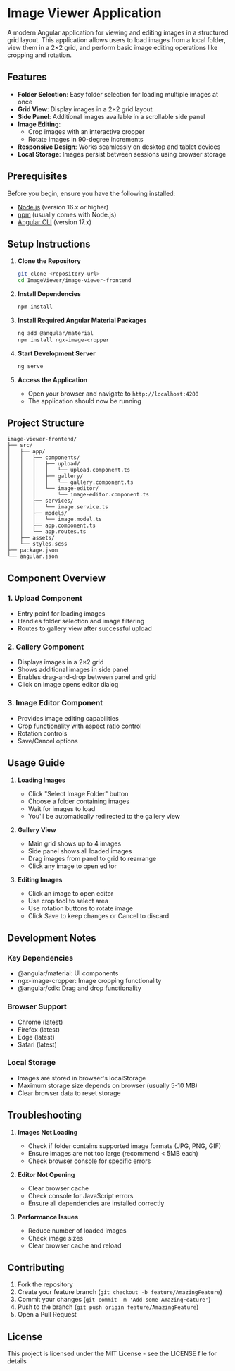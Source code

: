 # Image Viewer Application

A modern Angular application for viewing and editing images in a structured grid layout. This application allows users to load images from a local folder, view them in a 2×2 grid, and perform basic image editing operations like cropping and rotation.

## Features

- **Folder Selection**: Easy folder selection for loading multiple images at once
- **Grid View**: Display images in a 2×2 grid layout
- **Side Panel**: Additional images available in a scrollable side panel
- **Image Editing**:
  - Crop images with an interactive cropper
  - Rotate images in 90-degree increments
- **Responsive Design**: Works seamlessly on desktop and tablet devices
- **Local Storage**: Images persist between sessions using browser storage

## Prerequisites

Before you begin, ensure you have the following installed:
- [Node.js](https://nodejs.org/) (version 16.x or higher)
- [npm](https://www.npmjs.com/) (usually comes with Node.js)
- [Angular CLI](https://angular.io/cli) (version 17.x)

## Setup Instructions

1. **Clone the Repository**
   ```bash
   git clone <repository-url>
   cd ImageViewer/image-viewer-frontend
   ```

2. **Install Dependencies**
   ```bash
   npm install
   ```

3. **Install Required Angular Material Packages**
   ```bash
   ng add @angular/material
   npm install ngx-image-cropper
   ```

4. **Start Development Server**
   ```bash
   ng serve
   ```

5. **Access the Application**
   - Open your browser and navigate to `http://localhost:4200`
   - The application should now be running

## Project Structure

```
image-viewer-frontend/
├── src/
│   ├── app/
│   │   ├── components/
│   │   │   ├── upload/
│   │   │   │   └── upload.component.ts
│   │   │   ├── gallery/
│   │   │   │   └── gallery.component.ts
│   │   │   └── image-editor/
│   │   │       └── image-editor.component.ts
│   │   ├── services/
│   │   │   └── image.service.ts
│   │   ├── models/
│   │   │   └── image.model.ts
│   │   ├── app.component.ts
│   │   └── app.routes.ts
│   ├── assets/
│   └── styles.scss
├── package.json
└── angular.json
```

## Component Overview

### 1. Upload Component
- Entry point for loading images
- Handles folder selection and image filtering
- Routes to gallery view after successful upload

### 2. Gallery Component
- Displays images in a 2×2 grid
- Shows additional images in side panel
- Enables drag-and-drop between panel and grid
- Click on image opens editor dialog

### 3. Image Editor Component
- Provides image editing capabilities
- Crop functionality with aspect ratio control
- Rotation controls
- Save/Cancel options

## Usage Guide

1. **Loading Images**
   - Click "Select Image Folder" button
   - Choose a folder containing images
   - Wait for images to load
   - You'll be automatically redirected to the gallery view

2. **Gallery View**
   - Main grid shows up to 4 images
   - Side panel shows all loaded images
   - Drag images from panel to grid to rearrange
   - Click any image to open editor

3. **Editing Images**
   - Click an image to open editor
   - Use crop tool to select area
   - Use rotation buttons to rotate image
   - Click Save to keep changes or Cancel to discard

## Development Notes

### Key Dependencies
- @angular/material: UI components
- ngx-image-cropper: Image cropping functionality
- @angular/cdk: Drag and drop functionality

### Browser Support
- Chrome (latest)
- Firefox (latest)
- Edge (latest)
- Safari (latest)

### Local Storage
- Images are stored in browser's localStorage
- Maximum storage size depends on browser (usually 5-10 MB)
- Clear browser data to reset storage

## Troubleshooting

1. **Images Not Loading**
   - Check if folder contains supported image formats (JPG, PNG, GIF)
   - Ensure images are not too large (recommend < 5MB each)
   - Check browser console for specific errors

2. **Editor Not Opening**
   - Clear browser cache
   - Check console for JavaScript errors
   - Ensure all dependencies are installed correctly

3. **Performance Issues**
   - Reduce number of loaded images
   - Check image sizes
   - Clear browser cache and reload

## Contributing

1. Fork the repository
2. Create your feature branch (`git checkout -b feature/AmazingFeature`)
3. Commit your changes (`git commit -m 'Add some AmazingFeature'`)
4. Push to the branch (`git push origin feature/AmazingFeature`)
5. Open a Pull Request

## License

This project is licensed under the MIT License - see the LICENSE file for details
